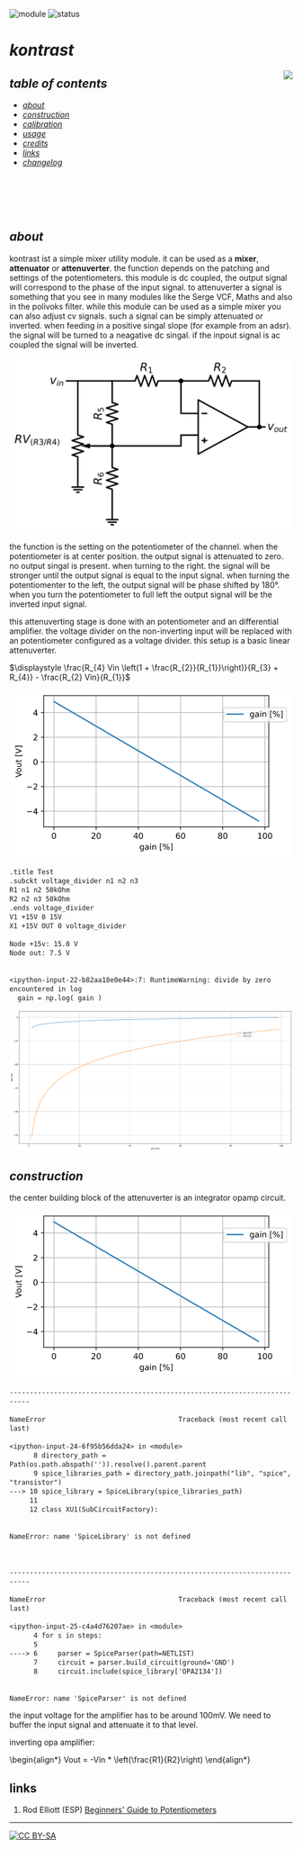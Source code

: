 ![module](https://img.shields.io/badge/module-mischer-yellow)
![status](https://img.shields.io/badge/status-work%20in%20progress-orange)

# *kontrast*

<a href="https://photos.app.goo.gl/pg6iZUC32rTKX5LC7"><img src="https://spielhuus.github.io/elektrophon/images/kontrast-logo-tmb.jpg" height="300px" align="right"></a>

## *table of contents*

* [*about*](#about)
* [*construction*](#construction)
* [*calibration*](#calibration)
* [*usage*](#usage)
* [*credits*](#credits)
* [*links*](#links)
* [*changelog*](#changelog)

<br/><br/>
<br/><br/>
## *about*


kontrast ist a simple mixer utility module. it can be used as a **mixer**, **attenuator** or **attenuverter**. the function depends on the patching and settings of the potentiometers. this module is dc coupled, the output signal will correspond to the phase of the input signal. to attenuverter a signal is something that you see in many modules like the Serge VCF, Maths and also in the polivoks filter. while this module can be used as a simple mixer you can also adjust cv signals. such a signal can be simply attenuated or inverted. when feeding in a positive singal slope (for example from an adsr). the signal will be turned to a neagative dc singal. if the inpout signal is ac coupled the signal will be inverted. 














![svg](kontrast_files/kontrast_4_0.svg)



the function is the setting on the potentiometer of the channel. when the potentiometer is at center position. the output signal is attenuated to zero. no output singal is present. when turning to the right. the signal will be stronger until the output signal is equal to the input signal. when turning the potentiomenter to the left, the output signal will be phase shifted by 180°. when you turn the potentiometer to full left the output signal will be the inverted input signal.

this attenuverting stage is done with an potentiometer and an differential amplifier. the voltage divider on the non-inverting input will be replaced with an potentiometer configured as a voltage divider. this setup is a basic linear attenuverter. 




$\displaystyle \frac{R_{4} Vin \left(1 + \frac{R_{2}}{R_{1}}\right)}{R_{3} + R_{4}} - \frac{R_{2} Vin}{R_{1}}$




![svg](kontrast_files/kontrast_7_0.svg)


    .title Test
    .subckt voltage_divider n1 n2 n3
    R1 n1 n2 50kOhm
    R2 n2 n3 50kOhm
    .ends voltage_divider
    V1 +15V 0 15V
    X1 +15V OUT 0 voltage_divider
    
    Node +15v: 15.0 V
    Node out: 7.5 V


    <ipython-input-22-b82aa18e0e44>:7: RuntimeWarning: divide by zero encountered in log
      gain = np.log( gain )



![svg](kontrast_files/kontrast_9_1.svg)


## *construction*


the center building block of the attenuverter is an integrator opamp circuit. 








![svg](kontrast_files/kontrast_11_0.svg)



    ---------------------------------------------------------------------------

    NameError                                 Traceback (most recent call last)

    <ipython-input-24-6f95b56dda24> in <module>
          8 directory_path = Path(os.path.abspath('')).resolve().parent.parent
          9 spice_libraries_path = directory_path.joinpath("lib", "spice", "transistor")
    ---> 10 spice_library = SpiceLibrary(spice_libraries_path)
         11 
         12 class XU1(SubCircuitFactory):


    NameError: name 'SpiceLibrary' is not defined



    ---------------------------------------------------------------------------

    NameError                                 Traceback (most recent call last)

    <ipython-input-25-c4a4d76207ae> in <module>
          4 for s in steps:
          5 
    ----> 6     parser = SpiceParser(path=NETLIST)
          7     circuit = parser.build_circuit(ground='GND')
          8     circuit.include(spice_library['OPA2134'])


    NameError: name 'SpiceParser' is not defined


the input voltage for the amplifier has to be around 100mV. We need to buffer the input signal and attenuate it to that level.

inverting opa amplifier:

\begin{align*}
Vout = -Vin * \left(\frac{R1}{R2}\right)
\end{align*}





## links


1) Rod Elliott (ESP) [Beginners' Guide to Potentiometers][2] 


---
[![CC BY-SA](https://licensebuttons.net/l/by-sa/3.0/88x31.png)](https://creativecommons.org/licenses/by-sa/4.0/)


[1]: https://wikipedia.org
[2]: https://sound-au.com/pots.htm


